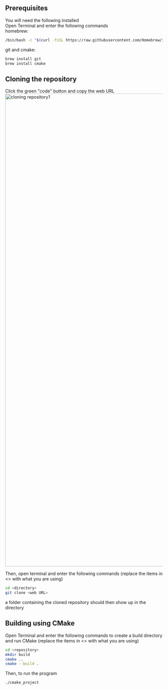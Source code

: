 ## Prerequisites
You will need the following installed\
Open Terminal and enter the following commands\
homebrew:
```bash
/bin/bash -c "$(curl -fsSL https://raw.githubusercontent.com/Homebrew/install/HEAD/install.sh)"
```
git and cmake:
```bash
brew install git
brew install cmake
```

## Cloning the repository
Click the green "code" button and copy the web URL
<img width="1512" alt="cloning repository1" src="https://github.com/user-attachments/assets/913b12d0-8a0c-4bce-aaa5-a1a2b492a1ba" />

Then, open terminal and enter the following commands (replace the items in <> with what you are using)
```bash
cd <directory>
git clone <web URL>
```

a folder containing the cloned repository should then show up in the directory

## Building using CMake
Open Terminal and enter the following commands to create a build directory and run CMake (replace the items in <> with what you are using)
```bash
cd <repository>
mkdir build
cmake ..
cmake --build .
```

Then, to run the program
```bash
./cmake_project
```
